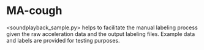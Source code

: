 # MA-cough

<soundplayback_sample.py> helps to facilitate the manual labeling process given the raw acceleration data and the output labeling files. 
Example data and labels are provided for testing purposes.
